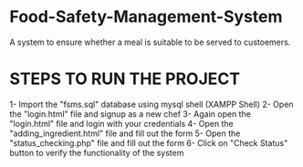 # Food-Safety-Management-System

A system to ensure whether a meal is suitable to be served to custoemers.

# STEPS TO RUN THE PROJECT

1- Import the "fsms.sql" database using mysql shell (XAMPP Shell)
2- Open the "login.html" file and signup as a new chef
3- Again open the "login.html" file and login with your credentials
4- Open the "adding_ingredient.html" file and fill out the form
5- Open the "status_checking.php" file and fill out the form
6- Click on "Check Status" button to verify the functionality of the system

